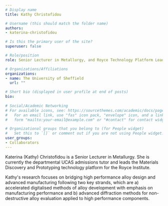 ```yaml
---
# Display name
title: Kathy Christofidou

# Username (this should match the folder name)
authors:
- katerina-christofidou

# Is this the primary user of the site?
superuser: false

# Role/position
role: Senior Lecturer in Metallurgy, and Royce Technology Platform Lead

# Organizations/Affiliations
organizations:
- name: The University of Sheffield
  url: ""

# Short bio (displayed in user profile at end of posts)
bio:
  
# Social/Academic Networking
# For available icons, see: https://sourcethemes.com/academic/docs/page-builder/#icons
#   For an email link, use "fas" icon pack, "envelope" icon, and a link in the
#   form "mailto:your-email@example.com" or "#contact" for contact widget.

# Organizational groups that you belong to (for People widget)
#   Set this to `[]` or comment out if you are not using People widget.
user_groups:
- Collaborators
---
```

Katerina (Kathy) Christofidou is a Senior Lecturer in Metallurgy. She is currently the departmental UCAS admissions tutor and leads the Materials Discovery and Prototyping technology platform for the Royce Institute. 

Kathy's research focuses on bridging high performance alloy design and advanced manufacturing following two key strands, which are a) accelerated digitalised methods of alloy development with emphasis on manufacturing performance and b) advanced diffraction methods for non-destructive alloy evaluation applied to high performance components. 
